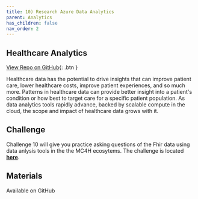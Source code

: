 ```yaml
---
title: 10) Research Azure Data Analytics 
parent: Analytics
has_children: false
nav_order: 2
---
```


## Healthcare Analytics
[View Repo on GitHub](https://github.com/microsoft/openhack-mc4h/tree/main/Challenge-10){: .btn }

Healthcare data has the potential to drive insights that can improve patient care, lower healthcare costs, improve patient experiences, and so much more. Patterns in healthcare data can provide better insight into a patient's condition or how best to target care for a specific patient population. As data analytics tools rapidly advance, backed by scalable compute in the cloud, the scope and impact of healthcare data grows with it.


## Challenge 
Challenge 10 will give you practice asking questions of the Fhir data using data anlysis tools in the the MC4H ecosytems. The challenge is located **[here](https://github.com/microsoft/openhack-mc4h/tree/main/Challenge-10)**.


## Materials   
Available on GitHub
